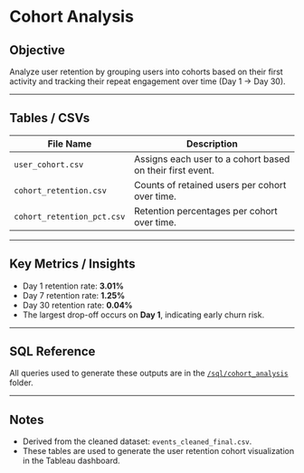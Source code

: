 # Cohort Analysis

## Objective
Analyze user retention by grouping users into cohorts based on their first activity and tracking their repeat engagement over time (Day 1 → Day 30).

---

## Tables / CSVs

| File Name | Description |
|-----------|-------------|
| `user_cohort.csv` | Assigns each user to a cohort based on their first event. |
| `cohort_retention.csv` | Counts of retained users per cohort over time. |
| `cohort_retention_pct.csv` | Retention percentages per cohort over time. |

---

## Key Metrics / Insights
- Day 1 retention rate: **3.01%**  
- Day 7 retention rate: **1.25%**  
- Day 30 retention rate: **0.04%**  
- The largest drop-off occurs on **Day 1**, indicating early churn risk.


---

## SQL Reference
All queries used to generate these outputs are in the [`/sql/cohort_analysis`](../../sql/cohort_analysis) folder.

---

## Notes
- Derived from the cleaned dataset: `events_cleaned_final.csv`.  
- These tables are used to generate the user retention cohort visualization in the Tableau dashboard.
